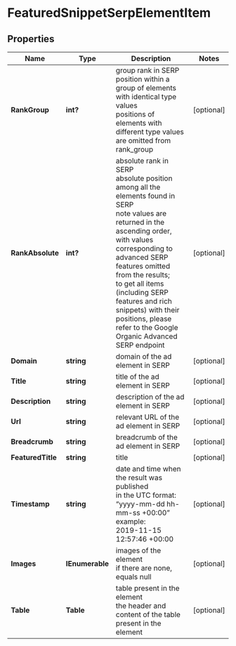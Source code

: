 # FeaturedSnippetSerpElementItem


## Properties

| Name | Type | Description | Notes |
|------------ | ------------- | ------------- | -------------|
**RankGroup** | **int?** | group rank in SERP<br>position within a group of elements with identical type values<br>positions of elements with different type values are omitted from rank_group |[optional]|
**RankAbsolute** | **int?** | absolute rank in SERP<br>absolute position among all the elements found in SERP<br>note values are returned in the ascending order, with values corresponding to advanced SERP features omitted from the results;<br>to get all items (including SERP features and rich snippets) with their positions, please refer to the Google Organiс Advanced SERP endpoint |[optional]|
**Domain** | **string** | domain of the ad element in SERP |[optional]|
**Title** | **string** | title of the ad element in SERP |[optional]|
**Description** | **string** | description of the ad element in SERP |[optional]|
**Url** | **string** | relevant URL of the ad element in SERP |[optional]|
**Breadcrumb** | **string** | breadcrumb of the ad element in SERP |[optional]|
**FeaturedTitle** | **string** | title |[optional]|
**Timestamp** | **string** | date and time when the result was published<br>in the UTC format: “yyyy-mm-dd hh-mm-ss +00:00”<br>example:<br>2019-11-15 12:57:46 +00:00 |[optional]|
**Images** | **IEnumerable<AiModeImagesElementInfo>** | images of the element<br>if there are none, equals null |[optional]|
**Table** | **Table** | table present in the element<br>the header and content of the table present in the element |[optional]|